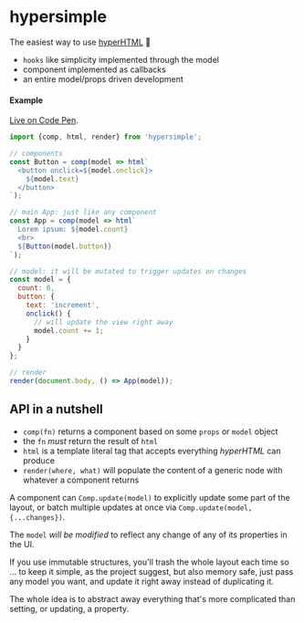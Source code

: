 # hypersimple

The easiest way to use [hyperHTML](https://github.com/WebReflection/hyperHTML#readme) 🦄

  * `hooks` like simplicity implemented through the model
  * component implemented as callbacks
  * an entire model/props driven development

#### Example

[Live on Code Pen](https://codepen.io/WebReflection/pen/RXaWyR?editors=0010).

```js
import {comp, html, render} from 'hypersimple';

// components
const Button = comp(model => html`
  <button onclick=${model.onclick}>
    ${model.text}
  </button>
`);

// main App: just like any component
const App = comp(model => html`
  Lorem ipsum: ${model.count}
  <br>
  ${Button(model.button)}
`);

// model: it will be mutated to trigger updates on changes
const model = {
  count: 0,
  button: {
    text: 'increment',
    onclick() {
      // will update the view right away
      model.count += 1;
    }
  }
};

// render
render(document.body, () => App(model));
```

## API in a nutshell

  * `comp(fn)` returns a component based on some `props` or `model` object
  * the `fn` _must_ return the result of `html`
  * `html` is a template literal tag that accepts everything _hyperHTML_ can produce
  * `render(where, what)` will populate the content of a generic node with whatever a component returns

A component can `Comp.update(model)` to explicitly update some part of the layout, or batch multiple updates at once via `Comp.update(model, {...changes})`.

The `model` _will be modified_ to reflect any change of any of its properties in the UI.

If you use immutable structures, you'll trash the whole layout each time so ... to keep it simple, as the project suggest, but also memory safe, just pass any model you want, and update it right away instead of duplicating it.

The whole idea is to abstract away everything that's more complicated than setting, or updating, a property.

